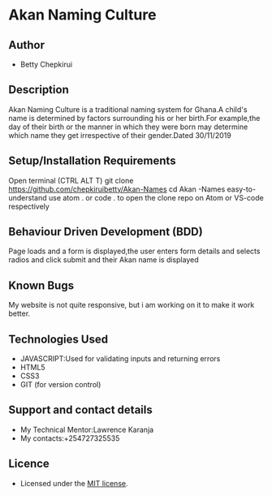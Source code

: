 # Akan Naming Culture

## Author

- Betty Chepkirui

## Description

Akan Naming Culture is a traditional naming system for Ghana.A child's name is determined by factors surrounding his or her birth.For example,the day of their birth or the manner in which they were born may determine which name they get irrespective of their gender.Dated 30/11/2019

## Setup/Installation Requirements

Open terminal (CTRL ALT T)
git clone https://github.com/chepkiruibetty/Akan-Names
cd Akan -Names
easy-to-understand
use atom . or code . to open the clone repo on Atom or VS-code respectively

## Behaviour Driven Development (BDD)

Page loads and a form is displayed,the user enters form details and selects radios and click submit and their Akan name is displayed

## Known Bugs

My website is not quite responsive, but i am working on  it  to make it work better.

## Technologies Used

- JAVASCRIPT:Used for validating inputs and returning errors
- HTML5
- CSS3
- GIT (for version control)

## Support and contact details

- My Technical Mentor:Lawrence Karanja
- My contacts:+254727325535

## Licence

- Licensed under the  [MIT license](LICENSE).
